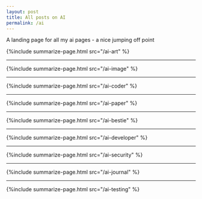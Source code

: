 ```yaml
---
layout: post
title: All posts on AI
permalink: /ai
---
```


A landing page for all my ai pages - a nice jumping off point

{%include summarize-page.html src="/ai-art" %}

---

{%include summarize-page.html src="/ai-image" %}

---

{%include summarize-page.html src="/ai-coder" %}

---

{%include summarize-page.html src="/ai-paper" %}

---

{%include summarize-page.html src="/ai-bestie" %}

---

{%include summarize-page.html src="/ai-developer" %}

---

{%include summarize-page.html src="/ai-security" %}

---

{%include summarize-page.html src="/ai-journal" %}

---

{%include summarize-page.html src="/ai-testing" %}
